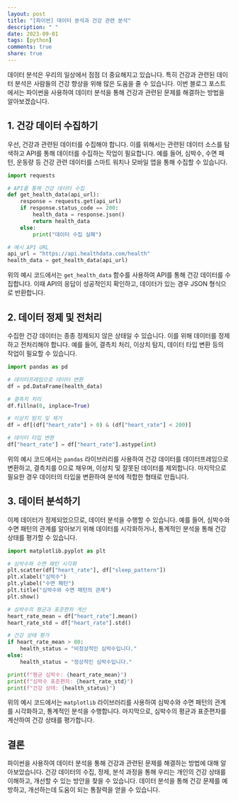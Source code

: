 ```yaml
---
layout: post
title: "[파이썬] 데이터 분석과 건강 관련 분석"
description: " "
date: 2023-09-01
tags: [python]
comments: true
share: true
---
```


데이터 분석은 우리의 일상에서 점점 더 중요해지고 있습니다. 특히 건강과 관련된 데이터 분석은 사람들의 건강 향상을 위해 많은 도움을 줄 수 있습니다. 이번 블로그 포스트에서는 파이썬을 사용하여 데이터 분석을 통해 건강과 관련된 문제를 해결하는 방법을 알아보겠습니다.

## 1. 건강 데이터 수집하기

우선, 건강과 관련된 데이터를 수집해야 합니다. 이를 위해서는 관련된 데이터 소스를 탐색하고 API를 통해 데이터를 수집하는 작업이 필요합니다. 예를 들어, 심박수, 수면 패턴, 운동량 등 건강 관련 데이터를 스마트 워치나 모바일 앱을 통해 수집할 수 있습니다.

```python
import requests

# API를 통해 건강 데이터 수집
def get_health_data(api_url):
    response = requests.get(api_url)
    if response.status_code == 200:
        health_data = response.json()
        return health_data
    else:
        print("데이터 수집 실패")

# 예시 API URL
api_url = "https://api.healthdata.com/health"
health_data = get_health_data(api_url)
```

위의 예시 코드에서는 `get_health_data` 함수를 사용하여 API를 통해 건강 데이터를 수집합니다. 이때 API의 응답이 성공적인지 확인하고, 데이터가 있는 경우 JSON 형식으로 반환합니다.

## 2. 데이터 정제 및 전처리

수집한 건강 데이터는 종종 정제되지 않은 상태일 수 있습니다. 이를 위해 데이터를 정제하고 전처리해야 합니다. 예를 들어, 결측치 처리, 이상치 탐지, 데이터 타입 변환 등의 작업이 필요할 수 있습니다.

```python
import pandas as pd

# 데이터프레임으로 데이터 변환
df = pd.DataFrame(health_data)

# 결측치 처리
df.fillna(0, inplace=True)

# 이상치 탐지 및 제거
df = df[(df["heart_rate"] > 0) & (df["heart_rate"] < 200)]

# 데이터 타입 변환
df["heart_rate"] = df["heart_rate"].astype(int)
```

위의 예시 코드에서는 `pandas` 라이브러리를 사용하여 건강 데이터를 데이터프레임으로 변환하고, 결측치를 0으로 채우며, 이상치 및 잘못된 데이터를 제외합니다. 마지막으로 필요한 경우 데이터의 타입을 변환하여 분석에 적합한 형태로 만듭니다.

## 3. 데이터 분석하기

이제 데이터가 정제되었으므로, 데이터 분석을 수행할 수 있습니다. 예를 들어, 심박수와 수면 패턴의 관계를 알아보기 위해 데이터를 시각화하거나, 통계적인 분석을 통해 건강 상태를 평가할 수 있습니다.

```python
import matplotlib.pyplot as plt

# 심박수와 수면 패턴 시각화
plt.scatter(df["heart_rate"], df["sleep_pattern"])
plt.xlabel("심박수")
plt.ylabel("수면 패턴")
plt.title("심박수와 수면 패턴의 관계")
plt.show()

# 심박수의 평균과 표준편차 계산
heart_rate_mean = df["heart_rate"].mean()
heart_rate_std = df["heart_rate"].std()

# 건강 상태 평가
if heart_rate_mean > 80:
    health_status = "비정상적인 심박수입니다."
else:
    health_status = "정상적인 심박수입니다."

print(f"평균 심박수: {heart_rate_mean}")
print(f"심박수 표준편차: {heart_rate_std}")
print(f"건강 상태: {health_status}")
```

위의 예시 코드에서는 `matplotlib` 라이브러리를 사용하여 심박수와 수면 패턴의 관계를 시각화하고, 통계적인 분석을 수행합니다. 마지막으로, 심박수의 평균과 표준편차를 계산하여 건강 상태를 평가합니다.

## 결론

파이썬을 사용하여 데이터 분석을 통해 건강과 관련된 문제를 해결하는 방법에 대해 알아보았습니다. 건강 데이터의 수집, 정제, 분석 과정을 통해 우리는 개인의 건강 상태를 이해하고, 개선할 수 있는 방안을 찾을 수 있습니다. 데이터 분석을 통해 건강 문제를 예방하고, 개선하는데 도움이 되는 통찰력을 얻을 수 있습니다.